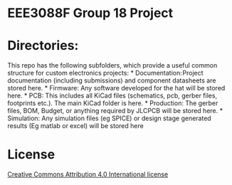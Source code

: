 # EEE3088F Group 18 Project

# Directories:
This repo has the following subfolders, which provide a useful common structure for custom electronics projects:
    * Documentation: Project documentation (including submissions) and component datasheets are stored here.
    * Firmware: Any software developed for the hat will be stored here.
    * PCB: This includes all KiCad files (schematics, pcb, gerber files, footprints etc.). The main KiCad folder is here.
    * Production: The gerber files, BOM, Budget, or anything required by JLCPCB will be stored here.
    * Simulation: Any simulation files (eg SPICE) or design stage generated results (Eg matlab or excel) will be stored here

# License
[Creative Commons Attribution 4.0 International license](https://choosealicense.com/licenses/cc-by-4.0/)